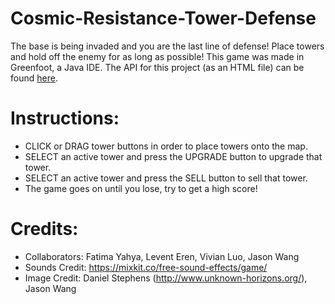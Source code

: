 # Cosmic-Resistance-Tower-Defense
The base is being invaded and you are the last line of defense! Place towers and hold off the enemy for as long as possible!
This game was made in Greenfoot, a Java IDE.
The API for this project (as an HTML file) can be found [here](https://github.com/QuintonMak/Cosmic-Resistance---Tower-Defense/blob/main/Cosmic%20Resistance%20-%20Tower%20Defense/doc/allclasses-index.html).

# Instructions:
- CLICK or DRAG tower buttons in order to place towers onto the map.
- SELECT an active tower and press the UPGRADE button to upgrade that tower.
- SELECT an active tower and press the SELL button to sell that tower.
- The game goes on until you lose, try to get a high score!

# Credits:
- Collaborators: Fatima Yahya, Levent Eren, Vivian Luo, Jason Wang
- Sounds Credit: https://mixkit.co/free-sound-effects/game/
- Image Credit: Daniel Stephens (http://www.unknown-horizons.org/), Jason Wang
